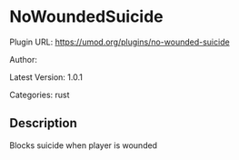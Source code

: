 # NoWoundedSuicide

Plugin URL: https://umod.org/plugins/no-wounded-suicide

Author: 

Latest Version: 1.0.1

Categories: rust

## Description

Blocks suicide when player is wounded
